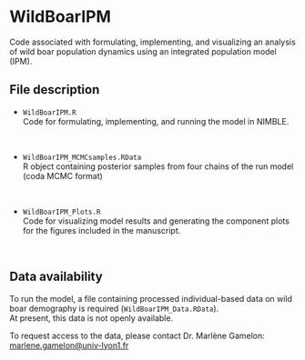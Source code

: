 # WildBoarIPM
Code associated with formulating, implementing, and visualizing an analysis of wild boar population dynamics using an integrated population model (IPM).

## File description

 * `WildBoarIPM.R` <br/>
 Code for formulating, implementing, and running the model in NIMBLE.
 
 <br/>
 
 * `WildBoarIPM_MCMCsamples.RData` <br/>
 R object containing posterior samples from four chains of the run model (coda MCMC format)
 
  <br/>
  
 * `WildBoarIPM_Plots.R` <br/>
 Code for visualizing model results and generating the component plots for the figures included in the manuscript. 
 
 <br/>
 
 ## Data availability
 
 To run the model, a file containing processed individual-based data on wild boar demography is required (`WildBoarIPM_Data.RData`). <br/>
 At present, this data is not openly available.  <br/>
 
 To request access to the data, please contact Dr. Marlène Gamelon: marlene.gamelon@univ-lyon1.fr
